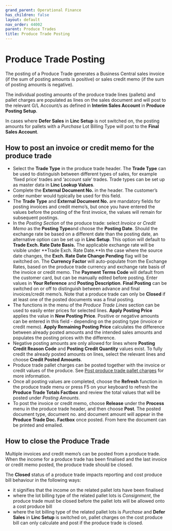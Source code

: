 ```yaml
---
grand_parent: Operational Finance
has_children: false
layout: default
nav_order: 44002
parent: Produce Trades
title: Produce Trade Posting
---
```


# Produce Trade Posting

The posting of a Produce Trade generates a Business Central sales invoice (if the sum of posting amounts is positive) or sales credit memo (if the sum of posting amounts is negative). 

The individual posting amounts of the produce trade lines (pallets) and pallet charges are populated as lines on the sales document and will post to the relevant G/L Account/s as defined in **Interim Sales Account** in **Produce Posting Setup**. 

In cases where **Defer Sales** in **Linc Setup** is not switched on, the posting amounts for pallets with a *Purchase* Lot Billing Type will post to the **Final Sales Account**.

How to post an invoice or credit memo for the produce trade
-----------------------------------------------------------

* Select the **Trade Type** in the produce trade header. The **Trade Type** can be used to distinguish between different types of sales, for example ‘fixed price’ trades and ‘account sale’ trades. Trade types can be set up as master data in **Linc Lookup Values**.
* Complete the **External Document No.** in the header. The customer’s order number would typically be used for this field.
* The **Trade Type** and **External Document No.** are mandatory fields for posting invoices and credit memo’s, but once you have entered the values before the posting of the first invoice, the values will remain for subsequent postings.
* In the *Posting Section* of the produce trade: select *Invoice* or *Credit Memo* as the **Posting Type**and choose the **Posting Date**. Should the exchange rate be based on a different date than the posting date, an alternative option can be set up in **Linc Setup**. This option will default to **Trade Exch. Rate Date Basis.** The applicable exchange rate will be visible under **Trade Exch. Rate Date.**In the case where the source date changes, the **Exch. Rate Date Change Pending** flag will be switched on. The **Currency Factor** will auto-populate from the Exchange Rates, based on the produce trade currency and exchange rate basis of the invoice or credit memo. The **Payment Terms Code** will default from the customer card, but can be manually edited before posting. Enter values in **Your Reference** and **Posting Description**. **Final Posting** can be switched on or off to distinguish between advance and final invoices/credit memo’s. Note that a produce trade can only be **Closed** if at least one of the posted documents was a final posting.
* The functions in the menu of the *Produce Trade Lines* section can be used to easily enter prices for selected lines. **Apply Posting Price** applies the value in **New Posting Price**. Positive or negative amounts can be entered in this field - depending on the posting type (invoice or credit memo). **Apply Remaining Posting Price** calculates the difference between already posted amounts and the intended sales amounts and populates the posting prices with the difference.
* Negative posting amounts are only allowed for lines where **Posting Credit Reason Code** and **Posting Credit Quantity** values exist. To fully credit the already posted amounts on lines, select the relevant lines and choose **Credit Posted Amounts**.
* Produce trade pallet charges can be posted together with the invoice or credit values of the produce. See [Post produce trade pallet charges](https://lincza.github.io/Linc-ProduceLinc/documentation/produce-trades-pallet-charges) for more information.
* Once all posting values are completed, choose the **Refresh** function in the produce trade menu or press F5 on your keyboard to refresh the **Produce Trade Totals Factbox** and review the total values that will be posted under *Posting Amounts*.
* To post the invoice or credit memo, choose **Release** under the **Process** menu in the produce trade header, and then choose **Post**. The posted document type, document no. and document amount will appear in the **Produce Trade Doc. Factbox** once posted. From here the document can be printed and emailed.

How to close the Produce Trade
------------------------------

Multiple invoices and credit memo’s can be posted from a produce trade. When the income for a produce trade has been finalised and the last invoice or credit memo posted, the produce trade should be closed.

The **Closed** status of a produce trade impacts reporting and cost produce bill behaviour in the following ways:

* it signifies that the income on the related pallet lots have been finalised
* where the lot billing type of the related pallet lots is *Consignment*, the produce trade must be closed before the pallet lots will be allowed onto a cost produce bill
* where the lot billing type of the related pallet lots is *Purchase* and **Defer Sales** in **Linc Setup** is switched on, pallet charges on the cost produce bill can only calculate and post if the produce trade is closed.